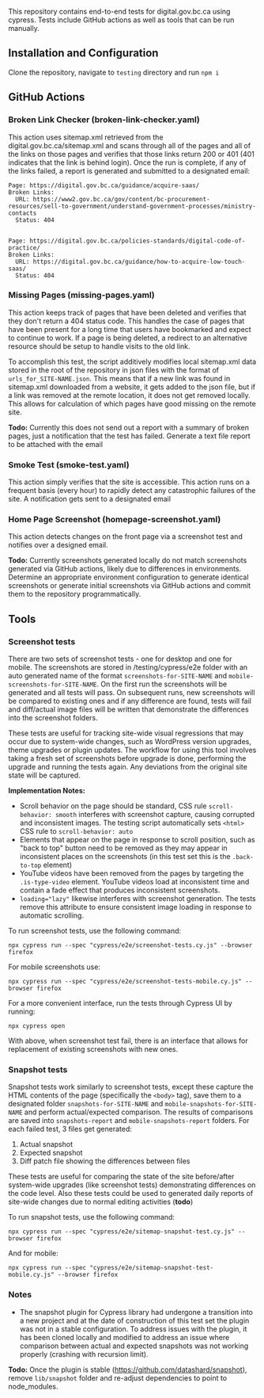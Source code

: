 This repository contains end-to-end tests for digital.gov.bc.ca using cypress. Tests include GitHub actions as well as tools that can be run manually.

## Installation and Configuration
Clone the repository, navigate to `testing` directory and run `npm i`

## GitHub Actions
### Broken Link Checker (broken-link-checker.yaml)
This action uses sitemap.xml retrieved from the digital.gov.bc.ca/sitemap.xml and scans through all of the pages and all of the links on those pages and verifies that those links return 200 or 401 (401 indicates that the link is behind login). Once the run is complete, if any of the links failed, a report is generated and submitted to a designated email:

```
Page: https://digital.gov.bc.ca/guidance/acquire-saas/
Broken Links:
  URL: https://www2.gov.bc.ca/gov/content/bc-procurement-resources/sell-to-government/understand-government-processes/ministry-contacts
  Status: 404


Page: https://digital.gov.bc.ca/policies-standards/digital-code-of-practice/
Broken Links:
  URL: https://digital.gov.bc.ca/guidance/how-to-acquire-low-touch-saas/
  Status: 404
```

### Missing Pages (missing-pages.yaml)
This action keeps track of pages that have been deleted and verifies that they don't return a 404 status code. This handles the case of pages that have been present for a long time that users have bookmarked and expect to continue to work. If a page is being deleted, a redirect to an alternative resource should be setup to handle visits to the old link.

To accomplish this test, the script additively modifies local sitemap.xml data stored in the root of the repository in json files with the format of `urls_for_SITE-NAME.json`. This means that if a new link was found in sitemap.xml downloaded from a website, it gets added to the json file, but if a link was removed at the remote location, it does not get removed locally. This allows for calculation of which pages have good missing on the remote site.

**Todo:** Currently this does not send out a report with a summary of broken pages, just a notification that the test has failed. Generate a text file report to be attached with the email

### Smoke Test (smoke-test.yaml)
This action simply verifies that the site is accessible. This action runs on a frequent basis (every hour) to rapidly detect any catastrophic failures of the site. A notification gets sent to a designated email

### Home Page Screenshot (homepage-screenshot.yaml)
This action detects changes on the front page via a screenshot test and notifies over a designed email.

**Todo:** Currently screenshots generated locally do not match screenshots generated via GitHub actions, likely due to differences in environments. Determine an appropriate environment configuration to generate identical screenshots or generate initial screenshots via GitHub actions and commit them to the repository programmatically.

## Tools
### Screenshot tests
There are two sets of screenshot tests - one for desktop and one for mobile. The screenshots are stored in /testing/cypress/e2e folder with an auto generated name of the format `screenshots-for-SITE-NAME` and `mobile-screenshots-for-SITE-NAME`. On the first run the screenshots will be generated and all tests will pass. On subsequent runs, new screenshots will be compared to existing ones and if any difference are found, tests will fail and diff/actual image files will be written that demonstrate the differences into the screenshot folders.

These tests are useful for tracking site-wide visual regressions that may occur due to system-wide changes, such as WordPress version upgrades, theme upgrades or plugin updates. The workflow for using this tool involves taking a fresh set of screenshots before upgrade is done, performing the upgrade and running the tests again. Any deviations from the original site state will be captured.

**Implementation Notes:** 
- Scroll behavior on the page should be standard, CSS rule `scroll-behavior: smooth` interferes with screenshot capture, causing corrupted and inconsistent images. The testing script automatically sets `<html>` CSS rule to `scroll-behavior: auto`
- Elements that appear on the page in response to scroll position, such as "back to top" button need to be removed as they may appear in inconsistent places on the screenshots (in this test set this is the `.back-to-top` element)
- YouTube videos have been removed from the pages by targeting the `.is-type-video` element. YouTube videos load at inconsistent time and contain a fade effect that produces inconsistent screenshots.
- `loading="lazy"` likewise interferes with screenshot generation. The tests remove this attribute to ensure consistent image loading in response to automatic scrolling.

To run screenshot tests, use the following command:

``` npx cypress run --spec "cypress/e2e/screenshot-tests.cy.js" --browser firefox ```

For mobile screenshots use:

``` npx cypress run --spec "cypress/e2e/screenshot-tests-mobile.cy.js" --browser firefox ```

For a more convenient interface, run the tests through Cypress UI by running:

``` npx cypress open ```

With above, when screenshot test fail, there is an interface that allows for replacement of existing screenshots with new ones.

### Snapshot tests
Snapshot tests work similarly to screenshot tests, except these capture the HTML contents of the page (specifically the `<body>` tag), save them to a designated folder `snapshots-for-SITE-NAME` and `mobile-snapshots-for-SITE-NAME` and perform actual/expected comparison. The results of comparisons are saved into `snapshots-report` and `mobile-snapshots-report` folders. For each failed test, 3 files get generated:

1. Actual snapshot
2. Expected snapshot
3. Diff patch file showing the differences between files

These tests are useful for comparing the state of the site before/after system-wide upgrades (like screenshot tests) demonstrating differences on the code level. Also these tests could be used to generated daily reports of site-wide changes due to normal editing activities (**todo**)

To run snapshot tests, use the following command:

``` npx cypress run --spec "cypress/e2e/sitemap-snapshot-test.cy.js" --browser firefox ```

And for mobile:

``` npx cypress run --spec "cypress/e2e/sitemap-snapshot-test-mobile.cy.js" --browser firefox ```

### Notes
- The snapshot plugin for Cypress library had undergone a transition into a new project and at the date of construction of this test set the plugin was not in a stable configuration. To address issues with the plugin, it has been cloned locally and modified to address an issue where comparison between actual and expected snapshots was not working properly (crashing with recursion limit).

**Todo:** Once the plugin is stable (https://github.com/datashard/snapshot), remove `lib/snapshot` folder and re-adjust dependencies to point to node_modules.